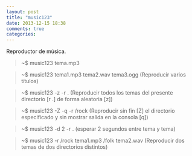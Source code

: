 ```yaml
---
layout: post
title: "music123"
date: 2013-12-15 18:38
comments: true
categories: 
---
```

Reproductor de música.

>~$ music123 tema.mp3

>~$ music123 tema1.mp3 tema2.wav tema3.ogg (Reproducir varios títulos)

>~$ music123 -z -r . (Reproducir todos los temas del presente directorio [r .] de forma aleatoria [z])

>~$ music123 -Z -q -r /rock (Reproducir sin fin [Z] el directorio especificado y sin mostrar salida en la consola [q])

>~$ music123 -d 2 -r . (esperar 2 segundos entre tema y tema)

>~$ music123 -r /rock tema1.mp3 /folk tema2.wav (Reproducir dos temas de dos directorios distintos)


